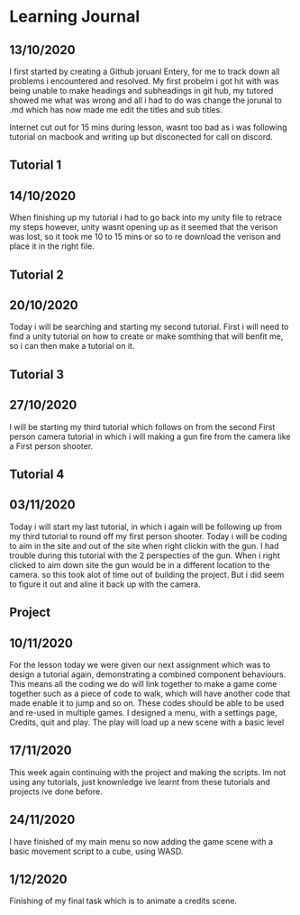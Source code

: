 # Learning Journal
## 13/10/2020
I first started by creating a Github joruanl Entery, for me to track down all problems i encountered and resolved.
My first probelm i got hit with was being unable to make headings and subheadings in git hub, my tutored showed me what was wrong and all i had to do was change the jorunal to .md which has now made me edit the titles and sub titles.

Internet cut out for 15 mins during lesson, wasnt too bad as i was following tutorial on macbook and writing up but disconected for call on discord.

## Tutorial 1
## 14/10/2020
When finishing up my tutorial i had to go back into my unity file to retrace my steps however, unity wasnt opening up as it seemed that the verison was lost, so it took me 10 to 15 mins or so to re download the verison and place it in the right file.

## Tutorial 2
## 20/10/2020
Today i will be searching and starting my second tutorial. First i will need to find a unity tutorial on how to create or make somthing that will benfit me, so i can then make a tutorial on it.

## Tutorial 3
## 27/10/2020
I will be starting my third tutorial which follows on from the second First person camera tutorial in which i will making a gun fire from the camera like a First person shooter.

## Tutorial 4
## 03/11/2020
Today i will start my last tutorial, in which i again will be following up from my third tutorial to round off my first person shooter. Today i will be coding to aim in the site and out of the site when right clickin with the gun.
I had trouble during this tutorial with the 2 perspecties of the gun. When i right clicked to aim down site the gun would be in a different location to the camera. so this took alot of time out of building the project. But i did seem to figure it out and aline it back up with the camera.

## Project
## 10/11/2020
For the lesson today we were given our next assignment which was to design a tutorial again, demonstrating a combined component behaviours. This means all the coding we do will link together to make a game come together such as a piece of code to walk, which will have another code that made enable it to jump and so on. These codes should be able to be used and re-used in multiple games. I designed a menu, with a settings page, Credits, quit and play. The play will load up a new scene with a basic level


## 17/11/2020
This week again continuing with the project and making the scripts. Im not using any tutorials, just knownledge ive learnt from these tutorials and projects ive done before.

## 24/11/2020
I have finished of my main menu so now adding the game scene with a basic movement script to a cube, using WASD.

## 1/12/2020
Finishing of my final task which is to animate a credits scene.
